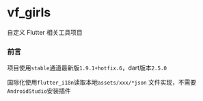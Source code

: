 vf_girls
======

自定义 Flutter 相关工具项目


### 前言
项目使用`stable`通道最新版`1.9.1+hotfix.6`，dart版本`2.5.0`

国际化使用`flutter_i18n`读取本地`assets/xxx/*json` 文件实现，不需要`AndroidStudio`安装插件